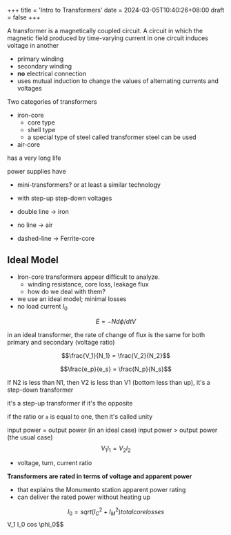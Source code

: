 +++
title = 'Intro to Transformers'
date = 2024-03-05T10:40:26+08:00
draft = false
+++

A transformer is a magnetically coupled circuit. A circuit in which the magnetic field produced by time-varying current in one circuit induces voltage in another

- primary winding
- secondary winding
- **no** electrical connection
- uses mutual induction to change the values of alternating currents and voltages

Two categories of transformers
- iron-core
    - core type
    - shell type
    - a special type of steel called transformer steel can be used
- air-core

has a very long life

power supplies have
- mini-transformers? or at least a similar technology
- with step-up step-down voltages

- double line -> iron
- no line -> air
- dashed-line -> Ferrite-core

## Ideal Model
- Iron-core transformers appear difficult to analyze.
    - winding resistance, core loss, leakage flux
    - how do we deal with them?
- we use an ideal model; minimal losses
- no load current $I_0$

$$E = -N d \phi / dt V$$

in an ideal transformer, the rate of change of flux is the same for both primary and secondary (voltage ratio)

$$\frac{V_1}{N_1} = \frac{V_2}{N_2}$$

$$\frac{e_p}{e_s} = \frac{N_p}{N_s}$$

If N2 is less than N1, then V2 is less than V1 (bottom less than up), it's a step-down transformer

it's a step-up transformer if it's the opposite

if the ratio or `a` is equal to one, then it's called unity

input power = output power (in an ideal case)
input power > output power (the usual case)
$$V_1 I_1 = V_2 I_2$$
- voltage, turn, current ratio

**Transformers are rated in terms of voltage and apparent power**
- that explains the Monumento station apparent power rating
- can deliver the rated power without heating up

$$I_0 = sqrt(I_C^2 + I_M^2)
total core losses 
$$V_1 I_0 cos \phi_0$$
